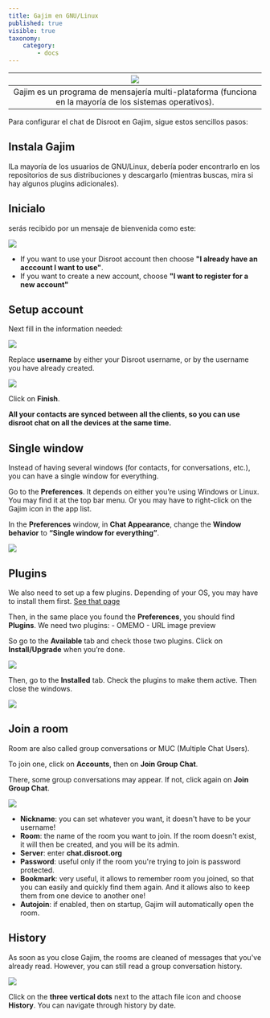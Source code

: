 ```yaml
---
title: Gajim en GNU/Linux
published: true
visible: true
taxonomy:
    category:
        - docs
---
```


|![](/start/icons/gajim.png)|
|:--:|
|Gajim es un programa de mensajería multi-plataforma (funciona en la mayoría de los sistemas operativos).|

Para configurar el chat de Disroot en Gajim, sigue estos sencillos pasos:

## Instala Gajim
ILa mayoría de los usuarios de GNU/Linux, debería poder encontrarlo en los repositorios de sus distribuciones y descargarlo (mientras buscas, mira si hay algunos plugins adicionales).

## Inicialo
serás recibido por un mensaje de bienvenida como este:

![](en/01_creation.png)

- If you want to use your Disroot account then choose **"I already have an acccount I want to use"**.
- If you want to create a new account, choose **"I want to register for a new account"**

## Setup account
Next fill in the information needed:

![](en/02_creation.png)

Replace **username** by either your Disroot username, or by the username you have already created.

![](en/03_creation.png)

Click on **Finish**.

**All your contacts are synced between all the clients, so you can use disroot chat on all the devices at the same time.**

## Single window
Instead of having several windows (for contacts, for conversations, etc.), you can have a single window for everything.

Go to the **Preferences**. It depends on either you’re using Windows or Linux.
You may find it at the top bar menu. Or you may have to right-click on the Gajim icon in the app list.

In the **Preferences** window, in **Chat Appearance**, change the **Window behavior** to **“Single window for everything”**.

![](en/04_windows.png)

## Plugins
We also need to set up a few plugins.
Depending of your OS, you may have to install them first. [See that page](https://dev.gajim.org/gajim/gajim-plugins)

Then, in the same place you found the **Preferences**, you should find **Plugins**. We need two plugins:
    - OMEMO
    - URL image preview

So go to the **Available** tab and check those two plugins. Click on **Install/Upgrade** when you’re done.

![](en/05_plugins.png)

Then, go to the **Installed** tab. Check the plugins to make them active. Then close the windows.

![](en/06_plugins.png)

## Join a room
Room are also called group conversations or MUC (Multiple Chat Users).

To join one, click on **Accounts**, then on **Join Group Chat**.

There, some group conversations may appear. If not, click again on  **Join Group Chat**.

![](en/07_join.png)

- **Nickname**: you can set whatever you want, it doesn't have to be your username!
- **Room**: the name of the room you want to join. If the room doesn't exist, it will then be created, and you will be its admin.
- **Server**: enter **chat.disroot.org**
- **Password**: useful only if the room you're trying to join is password protected.
- **Bookmark**: very useful, it allows to remember room you joined, so that you can easily and quickly find them again. And it allows also to keep them from one device to another one!
- **Autojoin**: if enabled, then on startup, Gajim will automatically open the room.


## History
As soon as you close Gajim, the rooms are cleaned of messages that you've already read.
However, you can still read a group conversation history.

![](en/08_history.png)

Click on the **three vertical dots** next to the attach file icon and choose **History**.
You can navigate through history by date.

